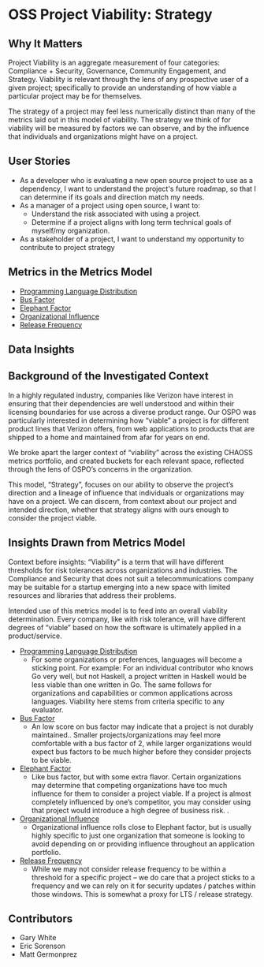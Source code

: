 # OSS Project Viability: Strategy

## Why It Matters

Project Viability is an aggregate measurement of four categories: Compliance + Security, Governance, Community Engagement, and Strategy. Viability is relevant through the lens of any prospective user of a given project; specifically to provide an understanding of how viable a particular project may be for themselves. 

The strategy of a project may feel less numerically distinct than many of the metrics laid out in this model of viability. The strategy we think of for viability will be measured by factors we can observe, and by the influence that individuals and organizations might have on a project.

## User Stories

* As a developer who is evaluating a new open source project to use as a dependency, I want to understand the project's future roadmap, so that I can determine if its goals and direction match my needs.
* As a manager of a project using open source, I want to:
    * Understand the risk associated with using a project.
    * Determine if a project aligns with long term technical goals of myself/my organization.
* As a stakeholder of a project, I want to understand my opportunity to contribute to project strategy

## Metrics in the Metrics Model

* [Programming Language Distribution](https://chaoss.community/?p=3430)
* [Bus Factor](https://chaoss.community/?p=3945)
* [Elephant Factor](https://chaoss.community/?p=3940)
* [Organizational Influence](https://chaoss.community/?p=3560)
* [Release Frequency](https://chaoss.community/?p=4765)

## Data Insights

## Background of the Investigated Context

In a highly regulated industry, companies like Verizon have interest in ensuring that their dependencies are well understood and within their licensing boundaries for use across a diverse product range. Our OSPO was particularly interested in determining how “viable” a project is for different product lines that Verizon offers, from web applications to products that are shipped to a home and maintained from afar for years on end.

We broke apart the larger context of “viability” across the existing CHAOSS metrics portfolio, and created buckets for each relevant space, reflected through the lens of OSPO’s concerns in the organization. 

This model, “Strategy”, focuses on our ability to observe the project’s direction and a lineage of influence that individuals or organizations may have on a project. We can discern, from context about our project and intended direction, whether that strategy aligns with ours enough to consider the project viable.

## Insights Drawn from Metrics Model

Context before insights: “Viability” is a term that will have different thresholds for risk tolerances across organizations and industries. The Compliance and Security that does not suit a telecommunications company may be suitable for a startup emerging into a new space with limited resources and libraries that address their problems. 

Intended use of this metrics model is to feed into an overall viability determination. Every company, like with risk tolerance, will have different degrees of “viable” based on how the software is ultimately applied in a product/service.



* [Programming Language Distribution](https://chaoss.community/?p=3430)
    * For some organizations or preferences, languages will become a sticking point. For example: For an individual contributor who knows Go very well, but not Haskell, a project written in Haskell would be less viable than one written in Go. The same follows for organizations and capabilities or common applications across languages. Viability here stems from criteria specific to any evaluator.
* [Bus Factor](https://chaoss.community/?p=3945)
    * An low score on bus factor may indicate that a project is not durably maintained.. Smaller projects/organizations may feel more comfortable with a bus factor of 2, while larger organizations would expect bus factors to be much higher before they consider projects to be viable.
* [Elephant Factor](https://chaoss.community/?p=3940)
    * Like bus factor, but with some extra flavor. Certain organizations may determine that competing organizations have too much influence for them to consider a project viable. If a project is almost completely influenced by one’s competitor, you may consider using that project would introduce a high degree of business risk. .
* [Organizational Influence](https://chaoss.community/?p=3560)
    * Organizational influence rolls close to Elephant factor, but is usually highly specific to just one organization that someone is looking to avoid depending on or providing influence throughout an application portfolio.
* [Release Frequency](https://chaoss.community/?p=4765)
    * While we may not consider release frequency to be within a threshold for a specific project – we do care that a project sticks to a frequency and we can rely on it for security updates / patches within those windows. This is somewhat a proxy for LTS / release strategy.

## Contributors

- Gary White
- Eric Sorenson
- Matt Germonprez
